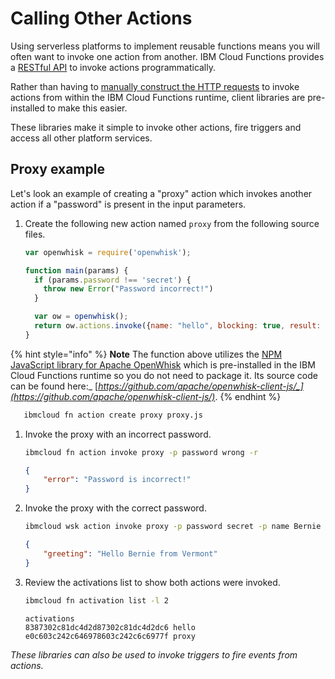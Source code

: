 <!--
#
# Licensed to the Apache Software Foundation (ASF) under one or more
# contributor license agreements.  See the NOTICE file distributed with
# this work for additional information regarding copyright ownership.
# The ASF licenses this file to You under the Apache License, Version 2.0
# (the "License"); you may not use this file except in compliance with
# the License.  You may obtain a copy of the License at
#
#     http://www.apache.org/licenses/LICENSE-2.0
#
# Unless required by applicable law or agreed to in writing, software
# distributed under the License is distributed on an "AS IS" BASIS,
# WITHOUT WARRANTIES OR CONDITIONS OF ANY KIND, either express or implied.
# See the License for the specific language governing permissions and
# limitations under the License.
#
-->

# Calling Other Actions

Using serverless platforms to implement reusable functions means you will often want to invoke one action from another. IBM Cloud Functions provides a [RESTful API](http://petstore.swagger.io/?url=https://raw.githubusercontent.com/openwhisk/openwhisk/master/core/controller/src/main/resources/apiv1swagger.json) to invoke actions programmatically.

Rather than having to [manually construct the HTTP requests](https://github.com/apache/incubator-openwhisk/blob/master/docs/rest_api.md#actions) to invoke actions from within the IBM Cloud Functions runtime, client libraries are pre-installed to make this easier.

These libraries make it simple to invoke other actions, fire triggers and access all other platform services.

## Proxy example

Let's look an example of creating a "proxy" action which invokes another action if a "password" is present in the input parameters.

1. Create the following new action named `proxy` from the following source files.

   ```javascript
   var openwhisk = require('openwhisk');

   function main(params) {
     if (params.password !== 'secret') {
       throw new Error("Password incorrect!")
     }

     var ow = openwhisk();
     return ow.actions.invoke({name: "hello", blocking: true, result: true, params: params})
   }
   ```

{% hint style="info" %}
   **Note** The function above utilizes the [NPM JavaScript library for Apache OpenWhisk](https://www.npmjs.com/package/openwhisk) which is pre-installed in the IBM Cloud Functions runtime so you do not need to package it. Its source code can be found here:_ [_https://github.com/apache/openwhisk-client-js/_](https://github.com/apache/openwhisk-client-js/)_.
{% endhint %}

```bash
   ibmcloud fn action create proxy proxy.js
```

1. Invoke the proxy with an incorrect password.

   ```bash
   ibmcloud fn action invoke proxy -p password wrong -r
   ```

   ```json
   {
       "error": "Password is incorrect!"
   }
   ```

2. Invoke the proxy with the correct password.

   ```bash
   ibmcloud wsk action invoke proxy -p password secret -p name Bernie -p place Vermont -r
   ```

   ```json
   {
       "greeting": "Hello Bernie from Vermont"
   }
   ```

3. Review the activations list to show both actions were invoked.

   ```bash
   ibmcloud fn activation list -l 2
   ```

   ```text
   activations
   8387302c81dc4d2d87302c81dc4d2dc6 hello
   e0c603c242c646978603c242c6c6977f proxy
   ```

_These libraries can also be used to invoke triggers to fire events from actions._

